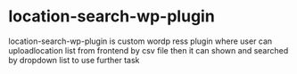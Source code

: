 # location-search-wp-plugin
location-search-wp-plugin is custom wordp ress plugin where  user can uploadlocation list from frontend by csv file then it can shown and searched by dropdown list to use further task
